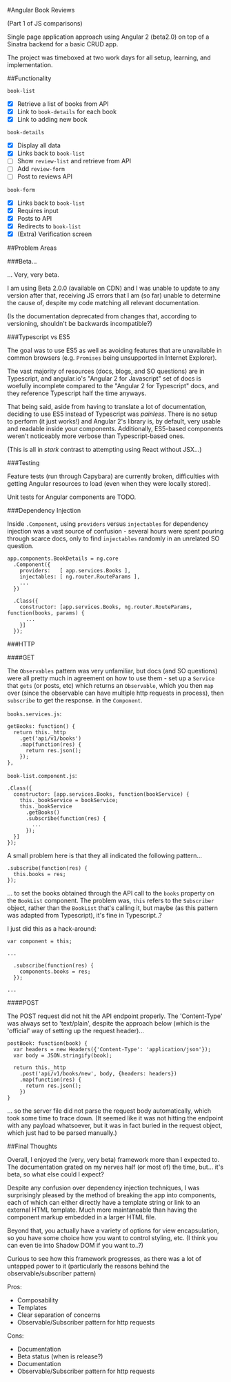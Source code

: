 #Angular Book Reviews

(Part 1 of JS comparisons)

Single page application approach using Angular 2 (beta2.0) on top of a Sinatra backend for a basic CRUD app.

The project was timeboxed at two work days for all setup, learning, and implementation.

##Functionality

`book-list`
- [x] Retrieve a list of books from API
- [x] Link to `book-details` for each book
- [x] Link to adding new book

`book-details`
- [x] Display all data
- [x] Links back to `book-list`
- [ ] Show `review-list` and retrieve from API
- [ ] Add `review-form`
- [ ] Post to reviews API

`book-form`
- [x] Links back to `book-list`
- [x] Requires input
- [x] Posts to API
- [x] Redirects to `book-list`
- [x] \(Extra\) Verification screen

##Problem Areas

###Beta...

... Very, very beta.

I am using Beta 2.0.0 (available on CDN) and I was unable to update to any
version after that, receiving JS errors that I am (so far) unable to determine
the cause of, despite my code matching all relevant documentation.

(Is the documentation deprecated from changes that, according to versioning,
shouldn't be backwards incompatible?)

###Typescript vs ES5

The goal was to use ES5 as well as avoiding features that are unavailable in common browsers
(e.g. `Promises` being unsupported in Internet Explorer).

The vast majority of resources (docs, blogs, and SO questions) are in Typescript, and angular.io's
"Angular 2 for Javascript" set of docs is woefully incomplete compared to the "Angular 2 for
Typescript" docs, and they reference Typescript half the time anyways.

That being said, aside from having to translate a lot of documentation, deciding to use ES5
instead of Typescript was *painless*. There is no setup to perform (it just
works!) and Angular 2's library is, by default, very usable and readable inside
your components. Additionally, ES5-based components weren't noticeably more verbose
than Typescript-based ones.

(This is all in *stark* contrast to attempting using React without JSX...)

###Testing

Feature tests (run through Capybara) are currently broken, difficulties with getting Angular
resources to load (even when they were locally stored).

Unit tests for Angular components are TODO.

###Dependency Injection

Inside `.Component`, using `providers` versus `injectables` for dependency injection was a vast
source of confusion - several hours were spent pouring through scarce docs, only to find
`injectables` randomly in an unrelated SO question.

```
app.components.BookDetails = ng.core
  .Component({
    providers:   [ app.services.Books ],
    injectables: [ ng.router.RouteParams ],
    ...
  })

  .Class({
    constructor: [app.services.Books, ng.router.RouteParams, function(books, params) {
      ...
    }]
  });
```

###HTTP

####GET

The `Observables` pattern was very unfamiliar, but docs (and SO questions) were all pretty much
in agreement on how to use them - set up a `Service` that `gets` (or posts, etc) which returns
an `Observable`, which you then `map` over (since the observable can have multiple http
requests in process), then `subscribe` to get the response.
in the `Component`.

`books.services.js`:

```
getBooks: function() {
  return this._http
    .get('api/v1/books')
    .map(function(res) {
      return res.json();
    });
},
```

`book-list.component.js`:

```
.Class({
  constructor: [app.services.Books, function(bookService) {
    this._bookService = bookService;
    this._bookService
      .getBooks()
      .subscribe(function(res) {
        ...
      });
  }]
});
```

A small problem here is that they all indicated the following pattern...

```
.subscribe(function(res) {
  this.books = res;
});
```

... to set the books obtained through the API call to the `books` property on
the `BookList` component. The problem was, `this` refers to the `Subscriber`
object, rather than the `BookList` that's calling it, but maybe (as this pattern
was adapted from Typescript), it's fine in Typescript..?

I just did this as a hack-around:

```
var component = this;

...

  .subscribe(function(res) {
    components.books = res;
  });

...
```

####POST

The POST request did not hit the API endpoint properly. The 'Content-Type' was
always set to 'text/plain', despite the approach below (which is the
'official' way of setting up the request header)...

```
postBook: function(book) {
  var headers = new Headers({'Content-Type': 'application/json'});
  var body = JSON.stringify(book);

  return this._http
    .post('api/v1/books/new', body, {headers: headers})
    .map(function(res) {
      return res.json();
    })
}
```

... so the server file did not parse the request body automatically, which took
some time to trace down. (It seemed like it was not hitting the endpoint with
any payload whatsoever, but it was in fact buried in the request object, which just had to be parsed
manually.)

##Final Thoughts

Overall, I enjoyed the (very, very beta) framework more than I expected to. The
documentation grated on my nerves half (or most of) the time, but... it's beta, so what else
could I expect?

Despite any confusion over dependency injection techniques, I was surprisingly
pleased by the method of breaking the app into components, each of which can
either directly have a template string or link to an external HTML template.
Much more maintaneable than having the component markup embedded in a larger
HTML file.

Beyond that, you actually have a variety of options for view encapsulation, so you have some
choice how you want to control styling, etc. (I think you can even tie into
Shadow DOM if you want to..?)

Curious to see how this framework progresses, as there was a lot of untapped
power to it (particularly the reasons behind the observable/subscriber pattern)

Pros:

- Composability
- Templates
- Clear separation of concerns
- Observable/Subscriber pattern for http requests

Cons:

- Documentation
- Beta status (when is release?)
- Documentation
- Observable/Subscriber pattern for http requests
